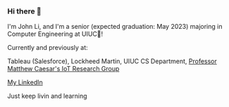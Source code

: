 ### Hi there 🌇

I'm John Li, and I'm a senior (expected graduation: May 2023) majoring in Computer Engineering at UIUC🌠!


Currently and previously at:

Tableau (Salesforce), Lockheed Martin, UIUC CS Department, [Professor Matthew Caesar's IoT Research Group](https://iot.cs.illinois.edu/welcome/)


[My LinkedIn](https://www.linkedin.com/in/johnli2023/)

Just keep livin and learning

<!--
**johnli25/johnli25** is a ✨ _special_ ✨ repository because its `README.md` (this file) appears on your GitHub profile.

Here are some ideas to get you started:

- 🔭 I’m currently working on ...
- 🌱 I’m currently learning ...
- 👯 I’m looking to collaborate on ...
- 🤔 I’m looking for help with ...
- 💬 Ask me about ...
- 📫 How to reach me: ...
- 😄 Pronouns: ...
- ⚡ Fun fact: ...
-->
